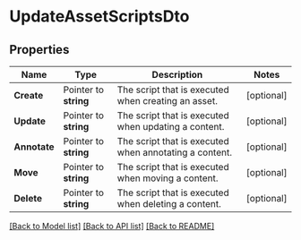 # UpdateAssetScriptsDto

## Properties

Name | Type | Description | Notes
------------ | ------------- | ------------- | -------------
**Create** | Pointer to **string** | The script that is executed when creating an asset. | [optional] 
**Update** | Pointer to **string** | The script that is executed when updating a content. | [optional] 
**Annotate** | Pointer to **string** | The script that is executed when annotating a content. | [optional] 
**Move** | Pointer to **string** | The script that is executed when moving a content. | [optional] 
**Delete** | Pointer to **string** | The script that is executed when deleting a content. | [optional] 

[[Back to Model list]](../README.md#documentation-for-models) [[Back to API list]](../README.md#documentation-for-api-endpoints) [[Back to README]](../README.md)


